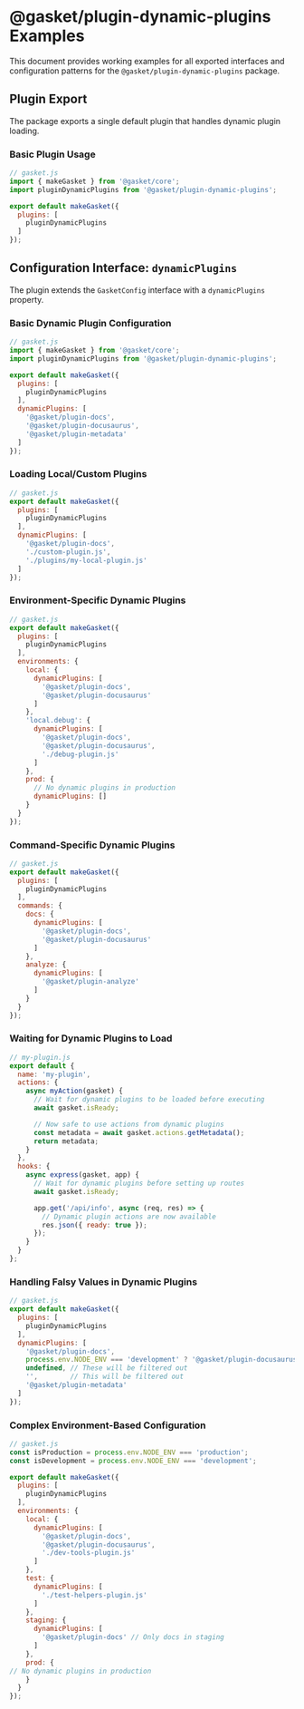 # @gasket/plugin-dynamic-plugins Examples

This document provides working examples for all exported interfaces and configuration patterns for the `@gasket/plugin-dynamic-plugins` package.

## Plugin Export

The package exports a single default plugin that handles dynamic plugin loading.

### Basic Plugin Usage

```js
// gasket.js
import { makeGasket } from '@gasket/core';
import pluginDynamicPlugins from '@gasket/plugin-dynamic-plugins';

export default makeGasket({
  plugins: [
    pluginDynamicPlugins
  ]
});
```

## Configuration Interface: `dynamicPlugins`

The plugin extends the `GasketConfig` interface with a `dynamicPlugins` property.

### Basic Dynamic Plugin Configuration

```js
// gasket.js
import { makeGasket } from '@gasket/core';
import pluginDynamicPlugins from '@gasket/plugin-dynamic-plugins';

export default makeGasket({
  plugins: [
    pluginDynamicPlugins
  ],
  dynamicPlugins: [
    '@gasket/plugin-docs',
    '@gasket/plugin-docusaurus',
    '@gasket/plugin-metadata'
  ]
});
```

### Loading Local/Custom Plugins

```js
// gasket.js
export default makeGasket({
  plugins: [
    pluginDynamicPlugins
  ],
  dynamicPlugins: [
    '@gasket/plugin-docs',
    './custom-plugin.js',
    './plugins/my-local-plugin.js'
  ]
});
```

### Environment-Specific Dynamic Plugins

```js
// gasket.js
export default makeGasket({
  plugins: [
    pluginDynamicPlugins
  ],
  environments: {
    local: {
      dynamicPlugins: [
        '@gasket/plugin-docs',
        '@gasket/plugin-docusaurus'
      ]
    },
    'local.debug': {
      dynamicPlugins: [
        '@gasket/plugin-docs',
        '@gasket/plugin-docusaurus',
        './debug-plugin.js'
      ]
    },
    prod: {
      // No dynamic plugins in production
      dynamicPlugins: []
    }
  }
});
```

### Command-Specific Dynamic Plugins

```js
// gasket.js
export default makeGasket({
  plugins: [
    pluginDynamicPlugins
  ],
  commands: {
    docs: {
      dynamicPlugins: [
        '@gasket/plugin-docs',
        '@gasket/plugin-docusaurus'
      ]
    },
    analyze: {
      dynamicPlugins: [
        '@gasket/plugin-analyze'
      ]
    }
  }
});
```

### Waiting for Dynamic Plugins to Load

```js
// my-plugin.js
export default {
  name: 'my-plugin',
  actions: {
    async myAction(gasket) {
      // Wait for dynamic plugins to be loaded before executing
      await gasket.isReady;

      // Now safe to use actions from dynamic plugins
      const metadata = await gasket.actions.getMetadata();
      return metadata;
    }
  },
  hooks: {
    async express(gasket, app) {
      // Wait for dynamic plugins before setting up routes
      await gasket.isReady;

      app.get('/api/info', async (req, res) => {
        // Dynamic plugin actions are now available
        res.json({ ready: true });
      });
    }
  }
};
```

### Handling Falsy Values in Dynamic Plugins

```js
// gasket.js
export default makeGasket({
  plugins: [
    pluginDynamicPlugins
  ],
  dynamicPlugins: [
    '@gasket/plugin-docs',
    process.env.NODE_ENV === 'development' ? '@gasket/plugin-docusaurus' : null,
    undefined, // These will be filtered out
    '',        // This will be filtered out
    '@gasket/plugin-metadata'
  ]
});
```

### Complex Environment-Based Configuration

```js
// gasket.js
const isProduction = process.env.NODE_ENV === 'production';
const isDevelopment = process.env.NODE_ENV === 'development';

export default makeGasket({
  plugins: [
    pluginDynamicPlugins
  ],
  environments: {
    local: {
      dynamicPlugins: [
        '@gasket/plugin-docs',
        '@gasket/plugin-docusaurus',
        './dev-tools-plugin.js'
      ]
    },
    test: {
      dynamicPlugins: [
        './test-helpers-plugin.js'
      ]
    },
    staging: {
      dynamicPlugins: [
        '@gasket/plugin-docs' // Only docs in staging
      ]
    },
    prod: {
// No dynamic plugins in production
    }
  }
});
```

